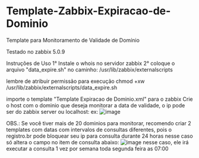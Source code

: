# Template-Zabbix-Expiracao-de-Dominio
Template para Monitoramento de Validade de Domínio

Testado no zabbix 5.0.9


Instruções de Uso
1° Instale o whois no servidor zabbix
2° coloque o arquivo "data_expire.sh" no caminho:
/usr/lib/zabbix/externalscripts

lembre de atribuir permissão para execução
chmod +xw /usr/lib/zabbix/externalscripts/data_expire.sh

importe o template "Template Expiracao de Dominio.xml" para o zabbix
Crie o host com o dominio que deseja monitorar a data de validade, o ip pode ser do zabbix server ou localhost:
ex:
![image](https://github.com/user-attachments/assets/aa364d02-3305-4bf2-9fd8-bab090642142)

OBS.: Se você tiver mais de 20 dominios para monitorar, recomendo criar 2 templates com datas com intervalos de consultas diferentes, pois o registro.br pode bloquear seu ip para consulta durante 24 horas
nesse caso só altera o campo no item de consulta abaixo:
![image](https://github.com/user-attachments/assets/72d780b4-cf1f-41da-92ff-4ff7fbe0614e)
nesse caso, ele irá executar a consulta 1 vez por semana toda segunda feira as 07:00





